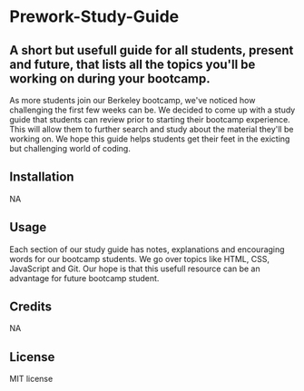 # Prework-Study-Guide

## A short but usefull guide for all students, present and future, that lists all the topics you'll be working on during your bootcamp.

As more students join our Berkeley bootcamp, we've noticed how challenging the first few weeks can be. We decided to come up with a study guide that students can review prior to starting their bootcamp experience. This will allow them to further search and study about the material they'll be working on. We hope this guide helps students get their feet in the exicting but challenging world of coding.

## Installation

NA

## Usage

Each section of our study guide has notes, explanations and encouraging words for our bootcamp students. We go over topics like HTML, CSS, JavaScript and Git. Our hope is that this usefull resource can be an advantage for future bootcamp student.

## Credits

NA


## License

MIT license

